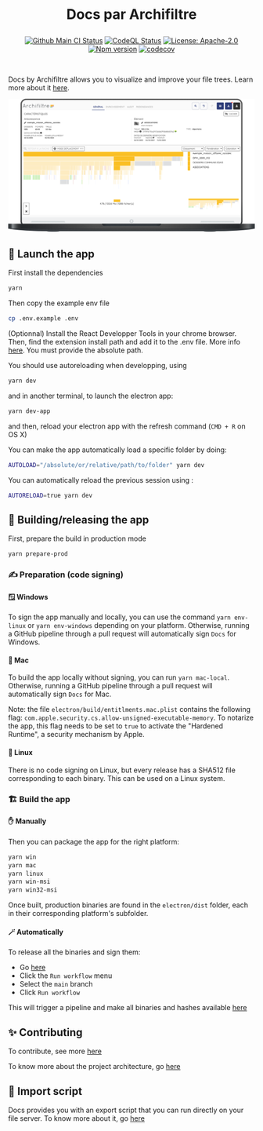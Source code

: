 <h1 align="center">
  <p align="center">Docs par Archifiltre</p>
</h1>

<p align="center">
  <a href="https://github.com/SocialGouv/archifiltre-docs/actions/"><img src="https://github.com/SocialGouv/archifiltre-docs/workflows/CI/badge.svg" alt="Github Main CI Status"></a>
  <a href="https://github.com/SocialGouv/archifiltre-docs/actions/"><img src="https://github.com/SocialGouv/archifiltre-docs/workflows/CodeQL/badge.svg" alt="CodeQL Status"></a>
  <a href="https://opensource.org/licenses/Apache-2.0"><img src="https://img.shields.io/badge/License-Apache--2.0-yellow.svg" alt="License: Apache-2.0"></a>
  <a href="https://img.shields.io/github/v/release/SocialGouv/archifiltre-docs"><img src="https://img.shields.io/github/v/release/SocialGouv/archifiltre-docs" alt="Npm version"></a>
  <a href="https://codecov.io/gh/SocialGouv/archifiltre-docs"><img src="https://codecov.io/gh/SocialGouv/archifiltre-docs/branch/main/graph/badge.svg" alt="codecov"></a>
</p>

<br>

Docs by Archifiltre allows you to visualize and improve your file trees. Learn more about it [here](https://archifiltre.fabrique.social.gouv.fr/).

![Presentation](docs/presentation.png)

## 🚀 Launch the app

First install the dependencies

```bash
yarn
```

Then copy the example env file

```bash
cp .env.example .env
```

(Optionnal) Install the React Developper Tools in your chrome browser. Then, find the extension install path and add it to the .env file. More info [here](https://electronjs.org/docs/tutorial/devtools-extension). You must provide the absolute path.


You should use autoreloading when developping, using

```bash
yarn dev
```

and in another terminal, to launch the electron app:

```bash
yarn dev-app
```

and then, reload your electron app with the refresh command (`CMD + R` on OS X)

You can make the app automatically load a specific folder by doing:

```bash
AUTOLOAD="/absolute/or/relative/path/to/folder" yarn dev
```

You can automatically reload the previous session using :

```bash
AUTORELOAD=true yarn dev
```

## 🔨 Building/releasing the app

First, prepare the build in production mode

```bash
yarn prepare-prod
```

### ✍️ Preparation (code signing)

#### 🪟 Windows

To sign the app manually and locally, you can use the command `yarn env-linux` or `yarn env-windows` depending on your platform.
Otherwise, running a GitHub pipeline through a pull request will automatically sign `Docs` for Windows.

#### 🍎 Mac

To build the app locally without signing, you can run `yarn mac-local`.
Otherwise, running a GitHub pipeline through a pull request will automatically sign `Docs` for Mac.

Note: the file `electron/build/entitlments.mac.plist` contains the following flag: `com.apple.security.cs.allow-unsigned-executable-memory`. 
To notarize the app, this flag needs to be set to `true` to activate the "Hardened Runtime", a security mechanism by Apple.

#### 🐧 Linux

There is no code signing on Linux, but every release has a SHA512 file corresponding to each binary. This can be used on a Linux system.

### 🏗️ Build the app

#### ✋ Manually

Then you can package the app for the right platform:

```bash
yarn win
yarn mac
yarn linux
yarn win-msi
yarn win32-msi
```

Once built, production binaries are found in the `electron/dist` folder, each in their corresponding platform's subfolder.

#### 🪄 Automatically

To release all the binaries and sign them:
- Go [here](https://github.com/SocialGouv/archifiltre-docs/actions/workflows/ci.yml) 
- Click the `Run workflow` menu
- Select the `main` branch
- Click `Run workflow`

This will trigger a pipeline and make all binaries and hashes available [here](https://github.com/SocialGouv/archifiltre-docs/releases)

## ✨ Contributing

To contribute, see more [here](https://github.com/SocialGouv/archifiltre-docs/blob/main/CONTRIBUTING.md)

To know more about the project architecture, go [here](https://github.com/SocialGouv/archifiltre-docs/blob/main/docs/README.md)

## 📝 Import script

Docs provides you with an export script that you can run directly on your file server. To know more about it, go [here](https://github.com/SocialGouv/archifiltre-docs/blob/main/scripts/README.md)
